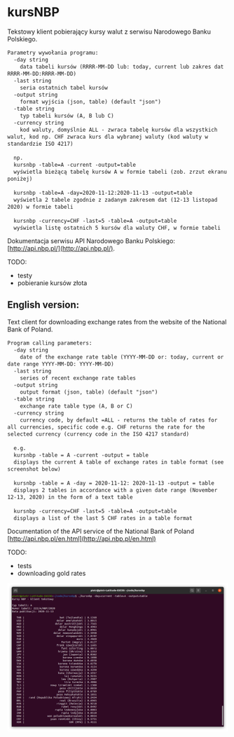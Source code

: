 # kursNBP
Tekstowy klient pobierający kursy walut z serwisu Narodowego Banku Polskiego.

    Parametry wywołania programu:
      -day string
        data tabeli kursów (RRRR-MM-DD lub: today, current lub zakres dat RRRR-MM-DD:RRRR-MM-DD)
      -last string
        seria ostatnich tabel kursów
      -output string
        format wyjścia (json, table) (default "json")
      -table string
        typ tabeli kursów (A, B lub C)
      -currency string
        kod waluty, domyślnie ALL - zwraca tabelę kursów dla wszystkich walut, kod np. CHF zwraca kurs dla wybranej waluty (kod waluty w standardzie ISO 4217)

      np. 
      kursnbp -table=A -current -output=table
      wyświetla bieżącą tabelę kursów A w formie tabeli (zob. zrzut ekranu poniżej)

      kursnbp -table=A -day=2020-11-12:2020-11-13 -output=table
      wyświetla 2 tabele zgodnie z zadanym zakresem dat (12-13 listopad 2020) w formie tabeli

      kursnbp -currency=CHF -last=5 -table=A -output=table
      wyświetla listę ostatnich 5 kursów dla waluty CHF, w formie tabeli

Dokumentacja serwisu API Narodowego Banku Polskiego: [http://api.nbp.pl/](http://api.nbp.pl/).

TODO:
  - testy
  - pobieranie kursów złota


## English version:

Text client for downloading exchange rates from the website of the National Bank of Poland.

    Program calling parameters:
      -day string
        date of the exchange rate table (YYYY-MM-DD or: today, current or date range YYYY-MM-DD: YYYY-MM-DD)
      -last string
        series of recent exchange rate tables
      -output string
        output format (json, table) (default "json")
      -table string
        exchange rate table type (A, B or C)
      -currency string
        currency code, by default =ALL - returns the table of rates for all currencies, specific code e.g. CHF returns the rate for the selected currency (currency code in the ISO 4217 standard)

      e.g.
      kursnbp -table = A -current -output = table
      displays the current A table of exchange rates in table format (see screenshot below)

      kursnbp -table = A -day = 2020-11-12: 2020-11-13 -output = table
      displays 2 tables in accordance with a given date range (November 12-13, 2020) in the form of a text table

      kursnbp -currency=CHF -last=5 -table=A -output=table
      displays a list of the last 5 CHF rates in a table format


Documentation of the API service of the National Bank of Poland
[http://api.nbp.pl/en.html](http://api.nbp.pl/en.html)


TODO:

  - tests
  - downloading gold rates


![Screen](/doc/kursnbp.png)
